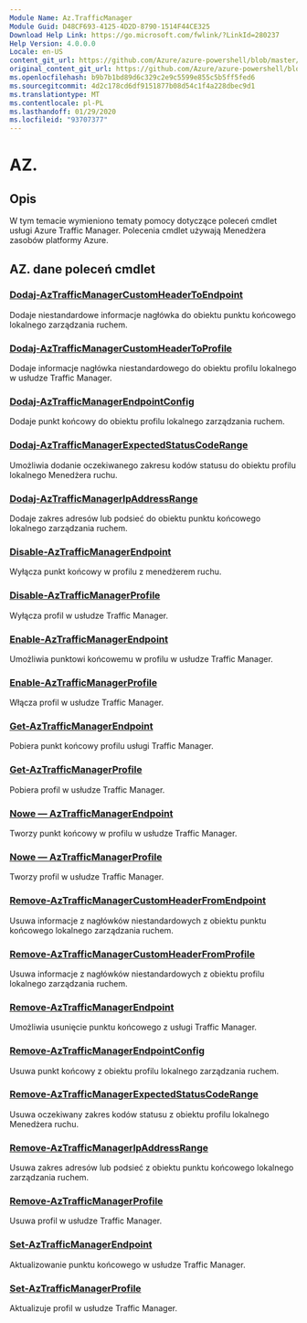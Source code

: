 ```yaml
---
Module Name: Az.TrafficManager
Module Guid: D48CF693-4125-4D2D-8790-1514F44CE325
Download Help Link: https://go.microsoft.com/fwlink/?LinkId=280237
Help Version: 4.0.0.0
Locale: en-US
content_git_url: https://github.com/Azure/azure-powershell/blob/master/src/TrafficManager/TrafficManager/help/Az.TrafficManager.md
original_content_git_url: https://github.com/Azure/azure-powershell/blob/master/src/TrafficManager/TrafficManager/help/Az.TrafficManager.md
ms.openlocfilehash: b9b7b1bd89d6c329c2e9c5599e855c5b5ff5fed6
ms.sourcegitcommit: 4d2c178cd6df9151877b08d54c1f4a228dbec9d1
ms.translationtype: MT
ms.contentlocale: pl-PL
ms.lasthandoff: 01/29/2020
ms.locfileid: "93707377"
---
```

# AZ.
## Opis
W tym temacie wymieniono tematy pomocy dotyczące poleceń cmdlet usługi Azure Traffic Manager. Polecenia cmdlet używają Menedżera zasobów platformy Azure.

## AZ. dane poleceń cmdlet
### [Dodaj-AzTrafficManagerCustomHeaderToEndpoint](Add-AzTrafficManagerCustomHeaderToEndpoint.md)
Dodaje niestandardowe informacje nagłówka do obiektu punktu końcowego lokalnego zarządzania ruchem.

### [Dodaj-AzTrafficManagerCustomHeaderToProfile](Add-AzTrafficManagerCustomHeaderToProfile.md)
Dodaje informacje nagłówka niestandardowego do obiektu profilu lokalnego w usłudze Traffic Manager.

### [Dodaj-AzTrafficManagerEndpointConfig](Add-AzTrafficManagerEndpointConfig.md)
Dodaje punkt końcowy do obiektu profilu lokalnego zarządzania ruchem.

### [Dodaj-AzTrafficManagerExpectedStatusCodeRange](Add-AzTrafficManagerExpectedStatusCodeRange.md)
Umożliwia dodanie oczekiwanego zakresu kodów statusu do obiektu profilu lokalnego Menedżera ruchu.

### [Dodaj-AzTrafficManagerIpAddressRange](Add-AzTrafficManagerIpAddressRange.md)
Dodaje zakres adresów lub podsieć do obiektu punktu końcowego lokalnego zarządzania ruchem.

### [Disable-AzTrafficManagerEndpoint](Disable-AzTrafficManagerEndpoint.md)
Wyłącza punkt końcowy w profilu z menedżerem ruchu.

### [Disable-AzTrafficManagerProfile](Disable-AzTrafficManagerProfile.md)
Wyłącza profil w usłudze Traffic Manager.

### [Enable-AzTrafficManagerEndpoint](Enable-AzTrafficManagerEndpoint.md)
Umożliwia punktowi końcowemu w profilu w usłudze Traffic Manager.

### [Enable-AzTrafficManagerProfile](Enable-AzTrafficManagerProfile.md)
Włącza profil w usłudze Traffic Manager.

### [Get-AzTrafficManagerEndpoint](Get-AzTrafficManagerEndpoint.md)
Pobiera punkt końcowy profilu usługi Traffic Manager.

### [Get-AzTrafficManagerProfile](Get-AzTrafficManagerProfile.md)
Pobiera profil w usłudze Traffic Manager.

### [Nowe — AzTrafficManagerEndpoint](New-AzTrafficManagerEndpoint.md)
Tworzy punkt końcowy w profilu w usłudze Traffic Manager.

### [Nowe — AzTrafficManagerProfile](New-AzTrafficManagerProfile.md)
Tworzy profil w usłudze Traffic Manager.

### [Remove-AzTrafficManagerCustomHeaderFromEndpoint](Remove-AzTrafficManagerCustomHeaderFromEndpoint.md)
Usuwa informacje z nagłówków niestandardowych z obiektu punktu końcowego lokalnego zarządzania ruchem.

### [Remove-AzTrafficManagerCustomHeaderFromProfile](Remove-AzTrafficManagerCustomHeaderFromProfile.md)
Usuwa informacje z nagłówków niestandardowych z obiektu profilu lokalnego zarządzania ruchem.

### [Remove-AzTrafficManagerEndpoint](Remove-AzTrafficManagerEndpoint.md)
Umożliwia usunięcie punktu końcowego z usługi Traffic Manager.

### [Remove-AzTrafficManagerEndpointConfig](Remove-AzTrafficManagerEndpointConfig.md)
Usuwa punkt końcowy z obiektu profilu lokalnego zarządzania ruchem.

### [Remove-AzTrafficManagerExpectedStatusCodeRange](Remove-AzTrafficManagerExpectedStatusCodeRange.md)
Usuwa oczekiwany zakres kodów statusu z obiektu profilu lokalnego Menedżera ruchu.

### [Remove-AzTrafficManagerIpAddressRange](Remove-AzTrafficManagerIpAddressRange.md)
Usuwa zakres adresów lub podsieć z obiektu punktu końcowego lokalnego zarządzania ruchem.

### [Remove-AzTrafficManagerProfile](Remove-AzTrafficManagerProfile.md)
Usuwa profil w usłudze Traffic Manager.

### [Set-AzTrafficManagerEndpoint](Set-AzTrafficManagerEndpoint.md)
Aktualizowanie punktu końcowego w usłudze Traffic Manager.

### [Set-AzTrafficManagerProfile](Set-AzTrafficManagerProfile.md)
Aktualizuje profil w usłudze Traffic Manager.

